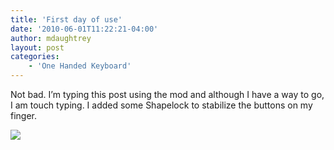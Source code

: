 ```yaml
---
title: 'First day of use'
date: '2010-06-01T11:22:21-04:00'
author: mdaughtrey
layout: post
categories:
    - 'One Handed Keyboard'
---
```


Not bad. I’m typing this post using the mod and although I have a way to go, I am touch typing. I added some Shapelock to stabilize the buttons on my finger.

![](/assets/uploads/2010/06/l_2048_1536_64231619-6BFB-4C7C-A0D9-854BCE1A9B45.jpeg)

